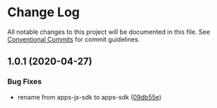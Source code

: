 # Change Log

All notable changes to this project will be documented in this file.
See [Conventional Commits](https://conventionalcommits.org) for commit guidelines.

## 1.0.1 (2020-04-27)


### Bug Fixes

* rename from apps-js-sdk to apps-sdk ([09db55e](https://github.com/screencloud/developer/commit/09db55e7a67dd0cf2cdaa5cbe5a1bd15f751f94c))
